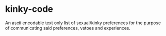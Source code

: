 # kinky-code
An ascii encodable text only list of sexual/kinky preferences for the purpose of communicating said preferences, vetoes and experiences.
